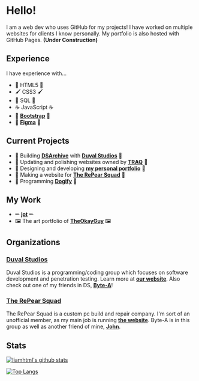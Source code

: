 # Hello! 
I am a web dev who uses GitHub for my projects! I have worked on multiple websites for clients I know personally.
My portfolio is also hosted with GitHub Pages. **(Under Construction)**
## Experience
I have experience with...
 - 📝 HTML5 📝
 - 🖌 CSS3 🖌
 - 🧮 SQL 🧮
 - ☕ JavaScript ☕
 - 👢 **[Bootstrap](https://GetBootstrap.com)** 👢
 - 🎨 **[Figma](https://Figma.com)** 🎨
## Current Projects 
 - 📂 Building **[DSArchive](http://DSArchive.rf.gd)** with **[Duval Studios](https://DuvalStudios.weebly.com)** 📂
 - 🌊 Updating and polishing websites owned by **[TRAQ](https://TrojanAquatics.Swimtopia.com/)** 🌊
 - 🎨 Designing and developing **[my personal portfolio](https://GitHub.com/liamhtml/liamhtml.github.io)** 🎨
 - 🍐 Making a website for **[The RePear Squad](https://GitHub.com/repear-squad/repear-squad.github.io)** 🍐
 - 🐶 Programming **[Dogify](https://chrome.google.com/webstore/detail/dogify/llakkjnncigicdjicpldakfjbafjlgof)** 🐶
 ## My Work 
  - ✏ **[jot](https://liamhtml.GitHub.io/jot)** ✏
  - 🖼 The art portfolio of **[TheOkayGuy](https://theokayguy1.github.io)** 🖼
 ## Organizations
 ### **[Duval Studios](https://github.com/duvalstudios)**
 Duval Studios is a programming/coding group which focuses on software development and penetration testing. Learn more at **[our website](https://duvalstudios.weebly.com)**. Also check out one of my friends in DS, **[Byte-A](https://github.com/byte-a)**!
 ### **[The RePear Squad](https://github.com/repear-squad)**
 The RePear Squad is a custom pc build and repair company. I'm sort of an unofficial member, as my main job is running **[the website](https://repear-squad.github.io)**. Byte-A is in this group as well as another friend of mine, **[John](https://github.com/thejetpuff)**.
 
 ## Stats 
 [![liamhtml's github stats](https://github-readme-stats.vercel.app/api?username=liamhtml&count_private=true&show_icons=true&theme=algolia)](https://github.com/anuraghazra/github-readme-stats)
 
 [![Top Langs](https://github-readme-stats.vercel.app/api/top-langs/?username=liamhtml&count_private=true&show_icons=true&theme=algolia)](https://github.com/anuraghazra/github-readme-stats)

<!-- HTML was my introduction to coding. I adopted the nickname liamhtml and now I use it everywhere! -->

